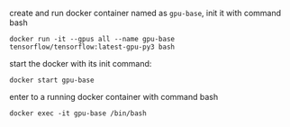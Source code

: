create and run docker container named as ```gpu-base```,  init it with command bash
```
docker run -it --gpus all --name gpu-base tensorflow/tensorflow:latest-gpu-py3 bash
```

start the docker with its init command: 
```
docker start gpu-base
```

enter to a running docker container with command bash
```
docker exec -it gpu-base /bin/bash
```

